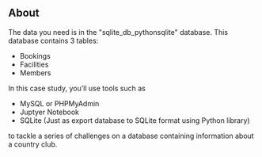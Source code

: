 ## About
The data you need is in the "sqlite_db_pythonsqlite" database. This database contains 3 tables:
* Bookings
* Facilities
* Members

In this case study, you'll use tools such as

* MySQL or PHPMyAdmin
* Juptyer Notebook
* SQLite (Just as export database to SQLite format using Python library)

to tackle a series of challenges on a database containing information about a country club. 
